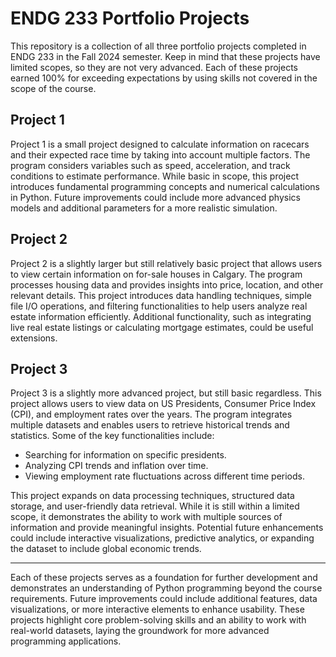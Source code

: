 # ENDG 233 Portfolio Projects
This repository is a collection of all three portfolio projects completed in ENDG 233 in the Fall 2024 semester. Keep in mind that these projects have limited scopes, so they are not very advanced. Each of these projects earned 100% for exceeding expectations by using skills not covered in the scope of the course.

## Project 1
Project 1 is a small project designed to calculate information on racecars and their expected race time by taking into account multiple factors. The program considers variables such as speed, acceleration, and track conditions to estimate performance. While basic in scope, this project introduces fundamental programming concepts and numerical calculations in Python. Future improvements could include more advanced physics models and additional parameters for a more realistic simulation.

## Project 2
Project 2 is a slightly larger but still relatively basic project that allows users to view certain information on for-sale houses in Calgary. The program processes housing data and provides insights into price, location, and other relevant details. This project introduces data handling techniques, simple file I/O operations, and filtering functionalities to help users analyze real estate information efficiently. Additional functionality, such as integrating live real estate listings or calculating mortgage estimates, could be useful extensions.

## Project 3
Project 3 is a slightly more advanced project, but still basic regardless. This project allows users to view data on US Presidents, Consumer Price Index (CPI), and employment rates over the years. The program integrates multiple datasets and enables users to retrieve historical trends and statistics. Some of the key functionalities include:
- Searching for information on specific presidents.
- Analyzing CPI trends and inflation over time.
- Viewing employment rate fluctuations across different time periods.

This project expands on data processing techniques, structured data storage, and user-friendly data retrieval. While it is still within a limited scope, it demonstrates the ability to work with multiple sources of information and provide meaningful insights. Potential future enhancements could include interactive visualizations, predictive analytics, or expanding the dataset to include global economic trends.

---
Each of these projects serves as a foundation for further development and demonstrates an understanding of Python programming beyond the course requirements. Future improvements could include additional features, data visualizations, or more interactive elements to enhance usability. These projects highlight core problem-solving skills and an ability to work with real-world datasets, laying the groundwork for more advanced programming applications.
